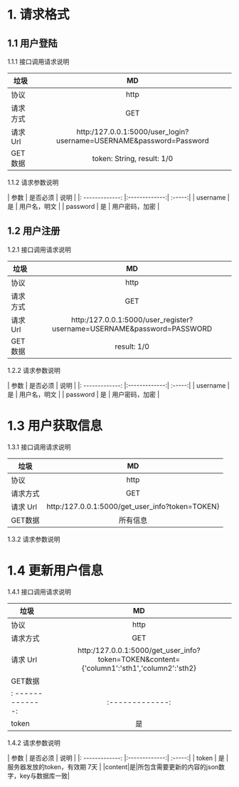 # 1. 请求格式

## 1.1 用户登陆
1.1.1 接口调用请求说明

| 垃圾      | MD           |
| ------------- |:-------------:|
| 协议      | http |
|请求方式|GET|
| 请求 Url      | http:/127.0.0.1:5000/user_login?username=USERNAME&password=Password      |
| GET数据 | token: String, result: 1/0      |

1.1.2 请求参数说明

| 参数        | 是否必须           | 说明  |
|: -------------: |:-------------:| :-----:|
| username      | 是 | 用户名，明文 |
| password      | 是 |   用户密码，加密 |

## 1.2 用户注册
1.2.1 接口调用请求说明

| 垃圾      | MD           |
| ------------- |:-------------:|
| 协议      | http |
|请求方式|GET|
| 请求 Url      | http:/127.0.0.1:5000/user_register?username=USERNAME&password=PASSWORD      |
| GET数据 |  result: 1/0      |

1.2.2 请求参数说明

| 参数        | 是否必须           | 说明  |
|: -------------: |:-------------:| :-----:|
| username      | 是 | 用户名，明文 |
| password      | 是 |   用户密码，加密 |

# 1.3 用户获取信息

1.3.1 接口调用请求说明

| 垃圾      | MD           |
| ------------- |:-------------:|
| 协议      | http |
|请求方式|GET|
| 请求 Url      | http:/127.0.0.1:5000/get_user_info?token=TOKEN}      |
| GET数据 |  所有信息      |

1.3.2 请求参数说明



# 1.4 更新用户信息
1.4.1 接口调用请求说明

| 垃圾      | MD           |
| ------------- |:-------------:|
| 协议      | http |
|请求方式|GET|
| 请求 Url      | http:/127.0.0.1:5000/get_user_info?token=TOKEN&content={'column1':'sth1','column2':'sth2}      |
| GET数据 || 参数        | 是否必须           | 说明  |
|: -------------: |:-------------:| :-----:|
| token      | 是 | 服务器发放的token，有效期 7天 |  result: 1/0      |

1.4.2 请求参数说明

| 参数        | 是否必须           | 说明  |
|: -------------: |:-------------:| :-----:|
| token      | 是 | 服务器发放的token，有效期 7天 |
|content|是|所包含需要更新的内容的json数字，key与数据库一致|